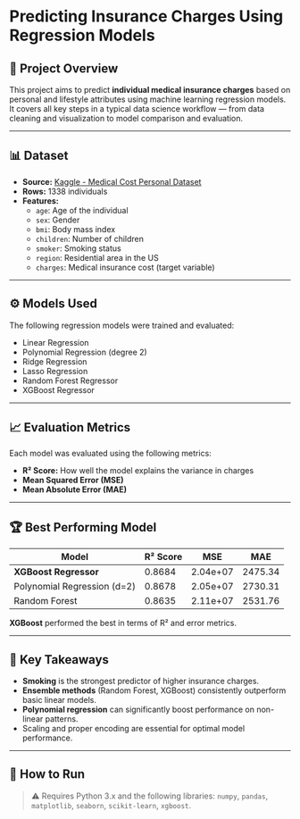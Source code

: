 # Predicting Insurance Charges Using Regression Models

## 📌 Project Overview

This project aims to predict **individual medical insurance charges** based on personal and lifestyle attributes using machine learning regression models. It covers all key steps in a typical data science workflow — from data cleaning and visualization to model comparison and evaluation.

---

## 📊 Dataset

- **Source:** [Kaggle - Medical Cost Personal Dataset](https://www.kaggle.com/datasets/mirichoi0218/insurance)
- **Rows:** 1338 individuals
- **Features:**
  - `age`: Age of the individual
  - `sex`: Gender
  - `bmi`: Body mass index
  - `children`: Number of children
  - `smoker`: Smoking status
  - `region`: Residential area in the US
  - `charges`: Medical insurance cost (target variable)

---

## ⚙️ Models Used

The following regression models were trained and evaluated:

- Linear Regression
- Polynomial Regression (degree 2)
- Ridge Regression
- Lasso Regression
- Random Forest Regressor
- XGBoost Regressor

---

## 📈 Evaluation Metrics

Each model was evaluated using the following metrics:

- **R² Score:** How well the model explains the variance in charges
- **Mean Squared Error (MSE)**
- **Mean Absolute Error (MAE)**

---

## 🏆 Best Performing Model

| Model                     | R² Score | MSE           | MAE         |
|--------------------------|----------|---------------|-------------|
| **XGBoost Regressor**     | 0.8684   | 2.04e+07      | 2475.34     |
| Polynomial Regression (d=2) | 0.8678   | 2.05e+07      | 2730.31     |
| Random Forest             | 0.8635   | 2.11e+07      | 2531.76     |

**XGBoost** performed the best in terms of R² and error metrics.

---

## 🧠 Key Takeaways

- **Smoking** is the strongest predictor of higher insurance charges.
- **Ensemble methods** (Random Forest, XGBoost) consistently outperform basic linear models.
- **Polynomial regression** can significantly boost performance on non-linear patterns.
- Scaling and proper encoding are essential for optimal model performance.

---

## 🧪 How to Run

> ⚠️ Requires Python 3.x and the following libraries: `numpy`, `pandas`, `matplotlib`, `seaborn`, `scikit-learn`, `xgboost`.

